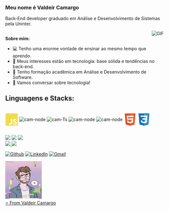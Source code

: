 ### Meu nome é **Valdeir Camargo** 
<p> Back-End developer graduado em Análise e Desenvolvimento de Sistemas pela Uninter.</p>



  <img align="right" alt="GIF" src="https://i.pinimg.com/originals/e4/26/70/e426702edf874b181aced1e2fa5c6cde.gif" />
  
##

**Sobre mim:**

- 💻 Tenho uma enorme vontade de ensinar ao mesmo tempo que aprendo.
- 🤔 Meus interesses estão em tecnologia: base sólida e tendências no back-end.
- 💼 Tenho formação acadêmica em Análise e Desenvolvimento de Software.
- 💬 Vamos conversar sobre tecnologia!

## Linguagens e Stacks:
<div style="display: inline_block"><br>
  <img align="center" alt="cam-Js" height="40" width="40"   src="https://raw.githubusercontent.com/devicons/devicon/master/icons/javascript/javascript-plain.svg">
  <img align="center" alt="cam-node" height="40" width="40" src="https://img.shields.io/badge/Java-ED8B00?style=for-the-badge&logo=java&logoColor=white">
  <img align="center" alt="cam-Ts" height="40" width="40" src="https://img.shields.io/badge/Kotlin-0095D5?&style=for-the-badge&logo=kotlin&logoColor=white">
  <img align="center" alt="cam-node" height="40" width="40" src="https://img.shields.io/badge/Node.js-43853D?style=for-the-badge&logo=node.js&logoColor=white">
  <img align="center" alt="cam-node" height="40" width="40" src="https://img.shields.io/badge/Spring-6DB33F?style=for-the-badge&logo=spring&logoColor=white">
  <img align="center" alt="cam-HTML" height="40" width="40" src="https://raw.githubusercontent.com/devicons/devicon/master/icons/html5/html5-original.svg">
  <img align="center" alt="cam-CSS" height="40" width="40" src="https://raw.githubusercontent.com/devicons/devicon/master/icons/css3/css3-original.svg">
   
</div>

##

<div> 
  <a href="https://api.whatsapp.com/send?phone=5511959898872" target="_blank"><img src="https://img.shields.io/badge/WhatsApp-25D366?style=for-the-badge&logo=whatsapp&logoColor=white" target="_blank"></a>
  <a href="mailto:contato@valdeircamargo.com" target="_blank"><img src="https://img.shields.io/badge/ProtonMail-8B89CC?style=for-the-badge&logo=protonmail&logoColor=white" target="_blank"></a>
    <a href="https://www.linkedin.com/in/camargovf" target="_blank"><img src="https://img.shields.io/badge/LinkedIn-0077B5?style=for-the-badge&logo=linkedin&logoColor=white" target="_blank"></a>
  </div>
  
  
<div align="left">
  <a href="https://github.com/camargovf">
  <img height="180em" src="https://github-readme-stats.vercel.app/api?username=camargovf&show_icons=true&theme=dracula&include_all_commits=true&count_private=true"/>
  <img height="180em" src="https://github-readme-stats.vercel.app/api/top-langs/?username=camargovf&layout=compact&langs_count=7&theme=dracula"/>
</div>
 
  

[![Github](https://img.shields.io/badge/-Github-000?style=flat&logo=Github&logoColor=white)](https://github.com/Camargovf)
[![LinkedIn](https://img.shields.io/badge/-LinkedIn-blue?style=flat&logo=Linkedin&logoColor=white)](https://www.linkedin.com/in/camargovf/)
[![Gmail](https://img.shields.io/badge/-Gmail-c14438?style=flat&logo=Gmail&logoColor=white)](mailto:contato@valdeircamargo.com)
  
![Camargovf](https://github.com/Camargovf/Camargovf/blob/main/IMG_1202_Easy-Resize.com.jpg?raw=true)
  <br>[⭐️ From Valdeir Camargo](https://www.linkedin.com/in/camargovf) 
